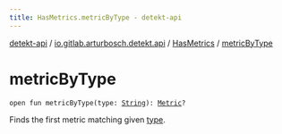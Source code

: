 ```yaml
---
title: HasMetrics.metricByType - detekt-api
---
```


[detekt-api](../../index.html) / [io.gitlab.arturbosch.detekt.api](../index.html) / [HasMetrics](index.html) / [metricByType](./metric-by-type.html)

# metricByType

`open fun metricByType(type: `[`String`](https://kotlinlang.org/api/latest/jvm/stdlib/kotlin/-string/index.html)`): `[`Metric`](../-metric/index.html)`?`

Finds the first metric matching given [type](metric-by-type.html#io.gitlab.arturbosch.detekt.api.HasMetrics$metricByType(kotlin.String)/type).

